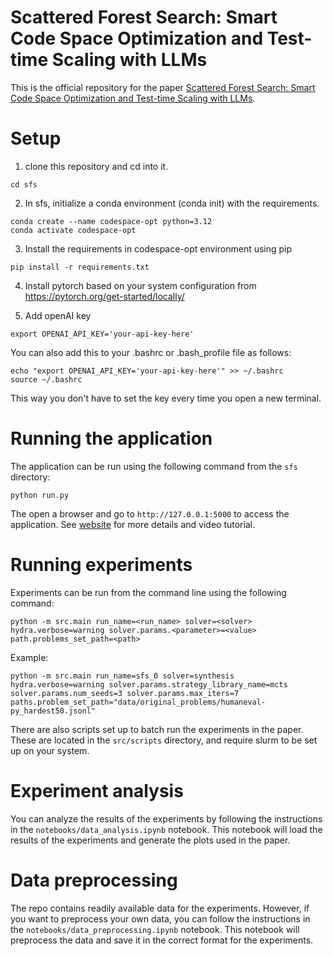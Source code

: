 # Scattered Forest Search: Smart Code Space Optimization and Test-time Scaling with LLMs

This is the official repository for the paper [Scattered Forest Search: Smart Code Space Optimization and Test-time Scaling with LLMs](https://codespace-optimization.github.io/).

# Setup
1. clone this repository and cd into it.
```
cd sfs
```
2. In sfs, initialize a conda environment (conda init) with the requirements.
```
conda create --name codespace-opt python=3.12
conda activate codespace-opt
```
3. Install the requirements in codespace-opt environment using pip
```
pip install -r requirements.txt
```

4. Install pytorch based on your system configuration from https://pytorch.org/get-started/locally/

5. Add openAI key
```
export OPENAI_API_KEY='your-api-key-here'
```
You can also add this to your .bashrc or .bash_profile file as follows:
```
echo "export OPENAI_API_KEY='your-api-key-here'" >> ~/.bashrc
source ~/.bashrc
```
This way you don't have to set the key every time you open a new terminal.

# Running the application
The application can be run using the following command from the `sfs` directory:
```
python run.py
```
The open a browser and go to `http://127.0.0.1:5000` to access the application. See [website](https://codespace-optimization.github.io/) for more details and video tutorial.

# Running experiments
Experiments can be run from the command line using the following command:
```
python -m src.main run_name=<run_name> solver=<solver> hydra.verbose=warning solver.params.<parameter>=<value> path.problems_set_path=<path>
```
Example:
```
python -m src.main run_name=sfs_0 solver=synthesis hydra.verbose=warning solver.params.strategy_library_name=mcts solver.params.num_seeds=3 solver.params.max_iters=7 paths.problem_set_path="data/original_problems/humaneval-py_hardest50.jsonl"
```
There are also scripts set up to batch run the experiments in the paper. These are located in the `src/scripts` directory, and require slurm to be set up on your system. 

# Experiment analysis
You can analyze the results of the experiments by following the instructions in the `notebooks/data_analysis.ipynb` notebook. This notebook will load the results of the experiments and generate the plots used in the paper.

# Data preprocessing
The repo contains readily available data for the experiments. However, if you want to preprocess your own data, you can follow the instructions in the `notebooks/data_preprocessing.ipynb` notebook. This notebook will preprocess the data and save it in the correct format for the experiments.